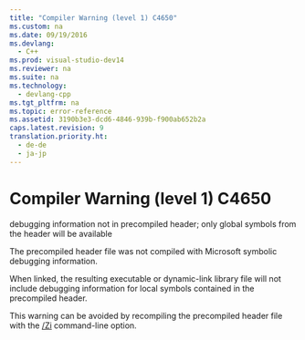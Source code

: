 ```yaml
---
title: "Compiler Warning (level 1) C4650"
ms.custom: na
ms.date: 09/19/2016
ms.devlang: 
  - C++
ms.prod: visual-studio-dev14
ms.reviewer: na
ms.suite: na
ms.technology: 
  - devlang-cpp
ms.tgt_pltfrm: na
ms.topic: error-reference
ms.assetid: 3190b3e3-dcd6-4846-939b-f900ab652b2a
caps.latest.revision: 9
translation.priority.ht: 
  - de-de
  - ja-jp
---
```

# Compiler Warning (level 1) C4650
debugging information not in precompiled header; only global symbols from the header will be available  
  
 The precompiled header file was not compiled with Microsoft symbolic debugging information.  
  
 When linked, the resulting executable or dynamic-link library file will not include debugging information for local symbols contained in the precompiled header.  
  
 This warning can be avoided by recompiling the precompiled header file with the [/Zi](../vs140/-Z7---Zi---ZI--Debug-Information-Format-.md) command-line option.